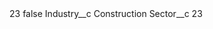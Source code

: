 <?xml version="1.0" encoding="UTF-8"?>
<CustomMetadata xmlns="http://soap.sforce.com/2006/04/metadata" xmlns:xsi="http://www.w3.org/2001/XMLSchema-instance" xmlns:xsd="http://www.w3.org/2001/XMLSchema">
    <label>23</label>
    <protected>false</protected>
    <values>
        <field>Industry__c</field>
        <value xsi:type="xsd:string">Construction</value>
    </values>
    <values>
        <field>Sector__c</field>
        <value xsi:type="xsd:string">23</value>
    </values>
</CustomMetadata>
